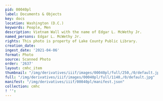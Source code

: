 ```yaml
---
pid: 00040pl
label: Documents & Objects
key: docs
location: Washington (D.C.)
keywords: People, Men
description: Vietnam Wall with the name of Edgar L. McWethy Jr.
named_persons: Edgar L. McWethy Jr.
rights: This photo is property of Lake County Public Library.
creation_date: 
ingest_date: '2021-04-06'
format: Photo
source: Scanned Photo
order: '2637'
layout: cmhc_item
thumbnail: "/img/derivatives/iiif/images/00040pl/full/250,/0/default.jpg"
full: "/img/derivatives/iiif/images/00040pl/full/1140,/0/default.jpg"
manifest: "/img/derivatives/iiif/00040pl/manifest.json"
collection: cmhc
! '': 
---
```

